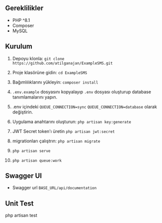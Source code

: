 
## Gereklilikler

- PHP ^8.1
- Composer
- MySQL

## Kurulum

1. Depoyu klonla: `git clone https://github.com/atilganajan/ExampleSMS.git`

2. Proje klasörüne gidin: `cd ExampleSMS`

3. Bağımlılıklarını yükleyin: `composer install`

4. `.env.example` dosyasını kopyalayıp `.env` dosyası oluşturup database tanımlamalarını yapın.

5.  .env içindeki `QUEUE_CONNECTION=sync` `QUEUE_CONNECTION=database` olarak değiştirin.
     
6. Uygulama anahtarını oluşturun: `php artisan key:generate`

7. JWT Secret token'ı üretin `php artisan jwt:secret`

8. migrationları çalıştrın: `php artisan migrate`
 
9. `php artisan serve`

10.  `php artisan queue:work`

## Swagger UI
- Swagger url `BASE_URL/api/documentation`

## Unit Test
php artisan test

